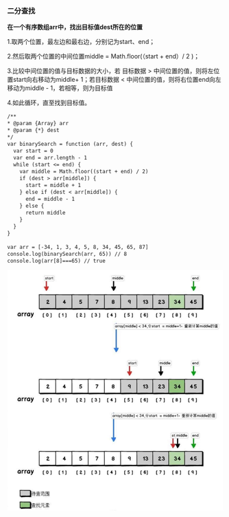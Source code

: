 ### 二分查找

**在一个有序数组arr中，找出目标值dest所在的位置**

1.取两个位置，最左边和最右边，分别记为start、end；

2.然后取两个位置的中间位置middle = Math.floor(（start + end）/ 2 )；

3.比较中间位置的值与目标数据的大小，若 目标数据 > 中间位置的值，则将左位置start向右移动为middle+ 1；若目标数据 < 中间位置的值，则将右位置end向左移动为middle - 1，若相等，则为目标值

4.如此循环，直至找到目标值。



```
/**
* @param {Array} arr
* @param {*} dest
*/
var binarySearch = function (arr, dest) {
  var start = 0
  var end = arr.length - 1
  while (start <= end) {
    var middle = Math.floor((start + end) / 2)
    if (dest > arr[middle]) {
      start = middle + 1
    } else if (dest < arr[middle]) {
      end = middle - 1
    } else {
      return middle
    }
  }
}

var arr = [-34, 1, 3, 4, 5, 8, 34, 45, 65, 87]
console.log(binarySearch(arr, 65)) // 8
console.log(arr[8]===65) // true
```

![half-lookup](/imgs/half-lookup.jpg)